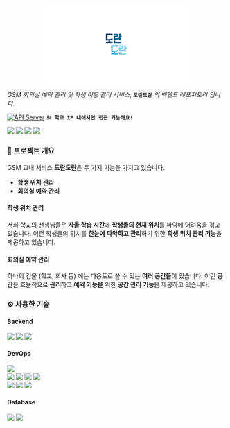 <p align="center">
 <a><img src="images/readme-logo.png" width="70%" height="70%"></a>
</p>

*GSM 회의실 예약 관리 및 학생 이동 관리 서비스*, **`도란도란`** *의 백엔드 레포지토리 입니다*.

[![API Server](http://img.shields.io/badge/Swagger-85EA2D?style=flat&logo=Swagger&logoColor=white)](https://sites.google.com/woowahan.com/wooteco-demo/%EC%A7%81%EA%B3%A0%EB%9E%98) **`※ 학교 IP 내에서만 접근 가능해요!`**
<div>
<img src="https://img.shields.io/github/languages/top/Doran-Doran-development/DoranDoran-Server-2"/></a></a>
<img src="https://img.shields.io/github/release-date/Doran-Doran-development/DoranDoran-Server-2?color=skyblue"/></a></a>
<img src="https://img.shields.io/github/last-commit/Doran-Doran-development/DoranDoran-Server-2"/></a></a>
<img src="https://img.shields.io/github/commit-activity/m/Doran-Doran-development/DoranDoran-Server-2"/></a></a>
</div>


### :seat: 프로젝트 개요
GSM 교내 서비스 **도란도란**은 두 가지 기능을 가지고 있습니다.

- **학생 위치 관리**
- **회의실 예약 관리**
#### 학생 위치 관리
저희 학교의 선생님들은 **자율 학습 시간**에 **학생들의 현재 위치**를 파악에 어려움을 겪고 있습니다.
이런 학생들의 위치를 **한눈에 파악하고 관리**하기 위한 **학생 위치 관리 기능**을 제공하고 있습니다.
#### 회의실 예약 관리
하나의 건물 (학교, 회사 등) 에는 다용도로 쓸 수 있는 **여러 공간들**이 있습니다. 
이런 **공간**을 효율적으로 **관리**하고 **예약 기능을** 위한  **공간 관리 기능**을 제공하고 있습니다.

### :gear: 사용한 기술
#### Backend

<div>
<img src="https://img.shields.io/badge/Django-092E20?style=flat&logo=Django&logoColor=white"/></a></a>
<img src="https://img.shields.io/badge/Python-3776AB?style=flat&logo=Python&logoColor=white"/></a></a>
<img src="https://img.shields.io/badge/boto3-FFCA28?style=flat&logo=Amazon%20AWS&logoColor=white"/></a></a>
</div>

#### DevOps
<div>
<img src="https://img.shields.io/badge/Amazon%20S3-569A31?style=flat&logo=Amazon%20S3&logoColor=white"/></a></a>
</div>

<div>
<img src="https://img.shields.io/badge/Ubuntu-E95420?style=flat&logo=Ubuntu&logoColor=white"/></a></a>
<img src="https://img.shields.io/badge/Jenkins-D24939?style=flat&logo=Jenkins&logoColor=white"/></a></a>
<img src="https://img.shields.io/badge/Docker-2496ED?style=flat&logo=Docker&logoColor=white"/></a></a>
<img src="https://img.shields.io/badge/gunicorn-4479A1?style=flat&logo=unicode&logoColor=white"/></a></a>
</div>

<div>
<img src="https://img.shields.io/badge/Github-181717?style=flat&logo=Github&logoColor=white"/></a></a>
<img src="https://img.shields.io/badge/Github%20actions-2088FF?style=flat&logo=Github%20actions&logoColor=white"/></a></a>
<img src="http://img.shields.io/badge/Swagger-85EA2D?style=flat&logo=Swagger&logoColor=white"/></a></a>


</div>

#### Database
<div>
<img src="https://img.shields.io/badge/AWS%20RDS-232F3E?style=flat&logo=Amazon%20AWS&logoColor=white"/></a></a>
<img src="https://img.shields.io/badge/Mysql-4479A1?style=flat&logo=Mysql&logoColor=white"/></a></a>
</div>